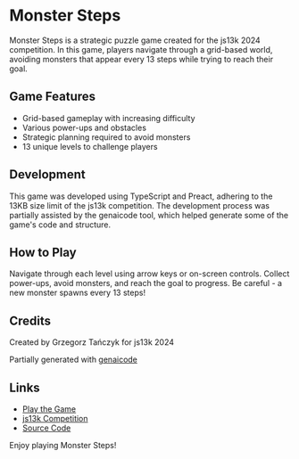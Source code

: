 # Monster Steps

Monster Steps is a strategic puzzle game created for the js13k 2024 competition. In this game, players navigate through a grid-based world, avoiding monsters that appear every 13 steps while trying to reach their goal.

## Game Features

- Grid-based gameplay with increasing difficulty
- Various power-ups and obstacles
- Strategic planning required to avoid monsters
- 13 unique levels to challenge players

## Development

This game was developed using TypeScript and Preact, adhering to the 13KB size limit of the js13k competition. The development process was partially assisted by the genaicode tool, which helped generate some of the game's code and structure.

## How to Play

Navigate through each level using arrow keys or on-screen controls. Collect power-ups, avoid monsters, and reach the goal to progress. Be careful - a new monster spawns every 13 steps!

## Credits

Created by Grzegorz Tańczyk for js13k 2024

Partially generated with [genaicode](https://github.com/gtanczyk/genaicode)

## Links

- [Play the Game](https://www.gamedev.pl/games/monster-steps/)
- [js13k Competition](https://js13kgames.com)
- [Source Code](https://github.com/gamedevpl/www.gamedev.pl/tree/master/games/monster-steps/)

Enjoy playing Monster Steps!
